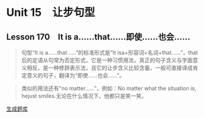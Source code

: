 ﻿ # Unit 15　让步句型
 ## Lesson 170　It is a……that……即使……也会……
 
> 句型“It is a……that……”的标准形式是“It isa+形容词+名词+that……”，that后的定语从句常为否定形式，它是一种习惯用法，真正的句子含义与字面意义相反，是一种修辞表示法，且它的让步含义比较含蓄，一般可直接译成肯定意义的句子，翻译为“即使……也会……”。

> 类似的用法还有“no matter……”，例如：No matter what the situation is, hejust smiles.无论在什么情况下，他都只是笑一笑。


 [生成题库](./sentence/f170.json)